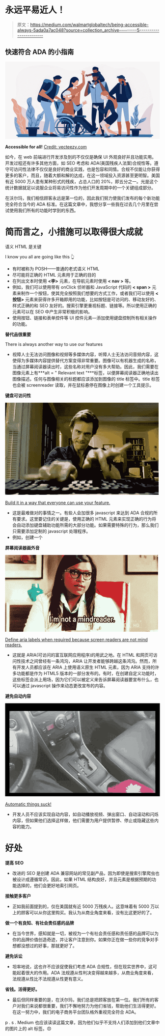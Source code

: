 # 永远平易近人！

> 原文：<https://medium.com/walmartglobaltech/being-accessible-always-5ada0a7ac048?source=collection_archive---------5----------------------->

## 快速符合 ADA 的小指南

![](img/61254b550e6da5ec2de9a5508273e615.png)

**Accessible for all!** [Credit: vecteezy.com](https://www.vecteezy.com)

如今，在 web 前端进行开发涉及到的不仅仅是确保 UI 外观良好并且功能实用。开发过程还有许多其他方面，如 SEO 考虑和 ADA(美国残疾人法案)合规性等。遵守可访问性法律不仅仅是良好的商业实践，也是包容和同情。合规不仅能让你获得更多的客户，而且，随着大额和解的达成，在这一领域投入资源甚至更明智。美国有近 5000 万人患有某种形式的残疾，占总人口的 20%，即五分之一。光是这个统计数据就足以说服企业将易访问性作为他们开发周期中的一个关键组成部分。

在沃尔玛，我们相信顾客永远是第一位的，因此我们努力使我们发布的每个新功能完全符合当今的 ADA 标准。在这篇文章中，我想分享一些我在过去几个月里在尝试使用我们所有的功能时学到的东西。

# 简而言之，小措施可以取得很大成就

语义 HTML 是关键

I know you all are going like this 👆

*   有时被称为 POSH——普通的老式语义 HTML
*   尽可能将正确的 HTML 元素用于正确的目的
*   在列出文本时使用 **<李>** 元素，在导航元素时使用 **< nav >** 等。
*   例如，我们可以使用带有 onClick 侦听器和 JavaScript 代码的 **< span >** 元素来制作一个按钮，使其完全按照我们想要的方式工作，或者我们可以使用 **<按钮>** 元素来获得许多开箱即用的功能，比如按钮是可访问的、移动友好的、样式正确的和 SEO 友好的。搜索引擎更重视标题、链接等。所以使用正确的元素可以在 SEO 中产生非常积极的影响。
*   使用按钮、链接和表单控件等 UI 控件元素—添加使用键盘控制所有相关操作的功能。

**替代品很重要**

There is always another way to use our features

*   视障人士无法访问图像和视频等多媒体内容，听障人士无法访问音频内容，这使得为多媒体内容提供替代方案变得非常重要。图像可以有机器生成的名称，当通过屏幕阅读器读出时，这些名称对用户没有多大帮助。因此，我们需要在图像元素上有***alt = " Relevant text "***标签，以便屏幕阅读器正确地读出图像描述。任何与图像相关的标题都应该添加到图像的 title 标签中。title 标签也会被 screenreader 读取，并在鼠标悬停在图像上时创建一个工具提示。

**键盘可访问性**

![](img/e652dcb74f989a8046c37c7cb15d7aa2.png)

[Build it in a way that everyone can use your feature.](https://tenor.com/view/piano-bruce-almighty-keyboard-keyboard-warrior-fast-typing-gif-3416345)

*   这是最难做对的事情之一。有些人会加很多 javascript 来达到 ADA 合规的所有要求。这里要记住的关键是，使用正确的 HTML 元素来实现正确的行为将会自动添加键盘辅助功能所需的大部分功能。如果需要特殊的行为，那么我们只需要添加定制的 javascript 处理程序。
*   例如，创建一个

**屏幕阅读器画外音**

![](img/0abad3eda0d71169717a39afe2b0b95c.png)

[Define aria labels when required because screen readers are not mind readers.](https://tenor.com/view/mind-reader-mindy-kaling-the-mindy-project-psychic-not-amind-reader-gif-4999777)

*   这就是 ARIA(可访问的富互联网应用程序)的用武之地。在 HTML 和网页可访问性技术之间曾经有一条鸿沟，ARIA 让开发者能够跨越这条鸿沟。然而，所有开发人员都应该在 ARIA 上使用语义原生 HTML 元素，因为 ARIA 支持的许多功能都是作为 HTML5 版本的一部分发布的。有时，在创建自定义功能时，这些标签会派上用场，因为它们可以被定义来告诉屏幕阅读器要宣布什么，也可以通过 javascript 操作来动态更改宣布的内容。

**避免自动内容**

![](img/856041c7623633818c025bd98c417bce.png)

[Automatic things suck!](https://tenor.com/view/automatic-chunder-sick-gif-11875003)

*   开发人员不应该实现自动内容，如自动播放视频、弹出窗口、自动滚动和闪烁内容，但如果他们选择这样做，他们需要为用户提供暂停、停止或隐藏这些内容的能力。

# **好处**

**提高 SEO**

*   改进的 SEO 是创建 ADA 兼容网站的常见副产品，因为即使是搜索引擎爬虫也被设计成遵循常识。因此，如果 HTML 结构良好，并且元素是根据预期的功能选择的，他们会更好地索引网页。

**接触更多客户**

*   正如我前面提到的，仅在美国就有近 5000 万残疾人。这意味着有 5000 万以上的顾客可以从你这里购买。我认为从商业角度来看，没有比这更好的了。

**做一个有良知、有社会责任感的品牌**

*   在当今世界，感知就是一切，被视为一个有社会责任感和责任感的品牌可以为你的品牌价值创造奇迹，并让客户注意到你。如果你正在做一些你的竞争对手想都没想过的好事，那就更好了。

**避免诉讼**

*   坦率地说，这也许不应该促使我们考虑 ADA 合规性，但在现实世界中，这可能起着很大的作用。ADA 法规遵从性判决变得越来越多，从商业角度来看，法规遵从性比不法规遵从性更有意义。

**省钱。活得更好。**

*   最后但同样重要的是，在沃尔玛，我们总是把顾客放在第一位。我们所有的客户对我们来说都很重要，我们不懈地努力为他们省钱，帮助他们生活得更好。在这一努力中，我们的电子商务平台团队格外重视完全符合 ADA。

p . s . Medium 也应该读读这篇文章，因为他们似乎不支持人们添加到他们文章中的图片上的 alt 标签。😞